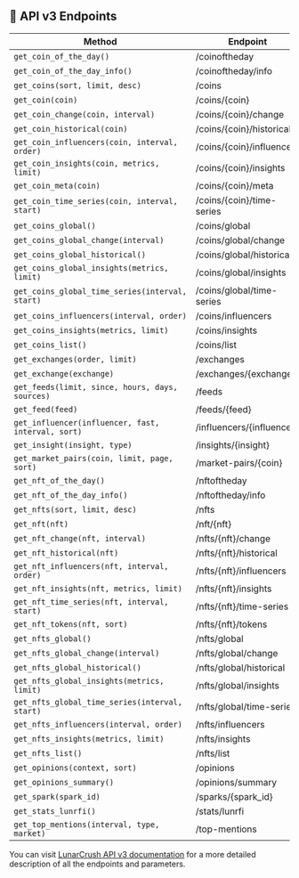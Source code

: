 ## 📰 API v3 Endpoints

| Method                                                 | Endpoint                  |
|--------------------------------------------------------|---------------------------|
| ```get_coin_of_the_day()```                            | /coinoftheday             |
| ```get_coin_of_the_day_info()```                       | /coinoftheday/info        |
| ```get_coins(sort, limit, desc)```                     | /coins                    |
| ```get_coin(coin)```                                   | /coins/{coin}             |
| ```get_coin_change(coin, interval)```                  | /coins/{coin}/change      |
| ```get_coin_historical(coin)```                        | /coins/{coin}/historical  |
| ```get_coin_influencers(coin, interval, order)```      | /coins/{coin}/influencers |
| ```get_coin_insights(coin, metrics, limit)```          | /coins/{coin}/insights    |
| ```get_coin_meta(coin)```                              | /coins/{coin}/meta        |
| ```get_coin_time_series(coin, interval, start)```      | /coins/{coin}/time-series |
| ```get_coins_global()```                               | /coins/global             |
| ```get_coins_global_change(interval)```                | /coins/global/change      |
| ```get_coins_global_historical()```                    | /coins/global/historical  |
| ```get_coins_global_insights(metrics, limit)```        | /coins/global/insights    |
| ```get_coins_global_time_series(interval, start)```    | /coins/global/time-series |
| ```get_coins_influencers(interval, order)```           | /coins/influencers        |
| ```get_coins_insights(metrics, limit)```               | /coins/insights           |
| ```get_coins_list()```                                 | /coins/list               |
| ```get_exchanges(order, limit)```                      | /exchanges                |
| ```get_exchange(exchange)```                           | /exchanges/{exchange}     |
| ```get_feeds(limit, since, hours, days, sources)```    | /feeds                    |
| ```get_feed(feed)```                                   | /feeds/{feed}             |
| ```get_influencer(influencer, fast, interval, sort)``` | /influencers/{influencer} |
| ```get_insight(insight, type)```                       | /insights/{insight}       |
| ```get_market_pairs(coin, limit, page, sort)```        | /market-pairs/{coin}      |
| ```get_nft_of_the_day()```                             | /nftoftheday              |
| ```get_nft_of_the_day_info()```                        | /nftoftheday/info         |
| ```get_nfts(sort, limit, desc)```                      | /nfts                     |
| ```get_nft(nft)```                                     | /nft/{nft}                |
| ```get_nft_change(nft, interval)```                    | /nfts/{nft}/change        |
| ```get_nft_historical(nft)```                          | /nfts/{nft}/historical    |
| ```get_nft_influencers(nft, interval, order)```        | /nfts/{nft}/influencers   |
| ```get_nft_insights(nft, metrics, limit)```            | /nfts/{nft}/insights      |
| ```get_nft_time_series(nft, interval, start)```        | /nfts/{nft}/time-series   |
| ```get_nft_tokens(nft, sort)```                        | /nfts/{nft}/tokens        |
| ```get_nfts_global()```                                | /nfts/global              |
| ```get_nfts_global_change(interval)```                 | /nfts/global/change       |
| ```get_nfts_global_historical()```                     | /nfts/global/historical   |
| ```get_nfts_global_insights(metrics, limit)```         | /nfts/global/insights     |
| ```get_nfts_global_time_series(interval, start)```     | /nfts/global/time-series  |
| ```get_nfts_influencers(interval, order)```            | /nfts/influencers         |
| ```get_nfts_insights(metrics, limit)```                | /nfts/insights            |
| ```get_nfts_list()```                                  | /nfts/list                |
| ```get_opinions(context, sort)```                      | /opinions                 |
| ```get_opinions_summary()```                           | /opinions/summary         |
| ```get_spark(spark_id)```                              | /sparks/{spark_id}        |
| ```get_stats_lunrfi()```                               | /stats/lunrfi             |
| ```get_top_mentions(interval, type, market)```         | /top-mentions             |

You can visit [LunarCrush API v3 documentation](https://lunarcrush.com/developers/api/endpoints) for a more detailed description of all the endpoints and parameters.
